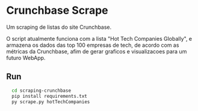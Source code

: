 
# Crunchbase Scrape

Um scraping de listas do site Crunchbase.

O script atualmente funciona com a lista "Hot Tech Companies Globally", e armazena os dados das top 100 empresas de tech, de acordo com as métricas da Crunchbase, afim de gerar graficos e visualizacoes para um futuro WebApp.

## Run

```bash
  cd scraping-crunchbase
  pip install requirements.txt
  py scrape.py hotTechCompanies
```
    
